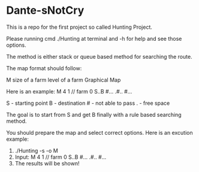# Dante-sNotCry

This is a repo for the first project so called Hunting Project.

Please running cmd ./Hunting at terminal and -h for help and see those options.

The method is either stack or queue based method for searching the route.

The map format should follow:

M
size of a farm
level of a farm
Graphical Map

Here is an example:
M
4
1
// farm 0
S..B 
#... 
.#.. 
#... 

S - starting point
B - destination
\# - not able to pass
. - free space

The goal is to start from S and get B finally with a rule based searching method.

You should prepare the map and select correct options. Here is an excution example:
1. ./Hunting -s -o M
2. Input:
    M
    4
    1
    // farm 0
    S..B 
    #... 
    .#.. 
    #...
3. The results will be shown!
